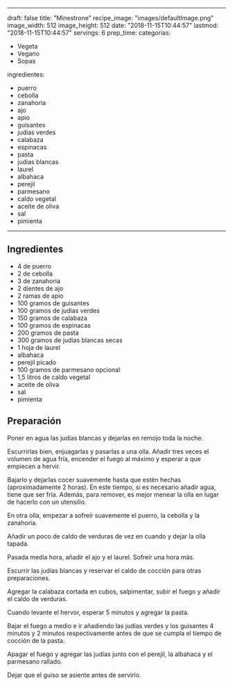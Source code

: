 
---
draft: false
title: "Minestrone"
recipe_image: "images/defaultImage.png"
image_width: 512
image_height: 512
date: "2018-11-15T10:44:57"
lastmod: "2018-11-15T10:44:57"
servings: 6
prep_time: 
categorias:
  - Vegeta
  - Vegano
  - Sopas

ingredientes:
  - puerro
  - cebolla
  - zanahoria
  - ajo
  - apio
  - guisantes
  - judias verdes
  - calabaza
  - espinacas
  - pasta
  - judias blancas
  - laurel
  - albahaca
  - perejil
  - parmesano
  - caldo vegetal
  - aceite de oliva
  - sal
  - pimienta
---

## Ingredientes
- 4  de puerro
- 2  de cebolla
- 3  de zanahoria
- 2 dientes de ajo
- 2 ramas de apio
- 100 gramos de guisantes
- 100 gramos de judias verdes
- 150 gramos de calabaza
- 100 gramos de espinacas
- 200 gramos de pasta
- 300 gramos de judias blancas secas
- 1 hoja de laurel
- albahaca
- perejil picado
- 100 gramos de parmesano opcional
- 1,5 litros de caldo vegetal
- aceite de oliva
- sal
- pimienta

## Preparación
Poner en agua las judías blancas y dejarlas en remojo toda la noche.

Escurrirlas bien, enjuagarlas y pasarlas a una olla. Añadir tres veces el volumen de agua fría, encender el fuego al máximo y esperar a que empiecen a hervir. 

Bajarlo y dejarlas cocer suavemente hasta que estén hechas (aproximadamente 2 horas). En este tiempo, si es necesario añadir agua, tiene que ser fría. Además, para remover, es mejor menear la olla en lugar de hacerlo con un utensilio.

En otra olla, empezar a sofreír suavemente el puerro, la cebolla y la zanahoria. 

Añadir un poco de caldo de verduras de vez en cuando y dejar la olla tapada. 

Pasada media hora, añadir el ajo y el laurel. Sofreír una hora más.

Escurrir las judías blancas y reservar el caldo de cocción para otras preparaciones.

Agregar la calabaza cortada en cubos, salpimentar, subir el fuego y añadir el caldo de verduras. 

Cuando levante el hervor, esperar 5 minutos y agregar la pasta. 

Bajar el fuego a medio e ir añadiendo las judías verdes y los guisantes 4 minutos y 2 minutos respectivamente antes de que se cumpla el tiempo de cocción de la pasta.

Apagar el fuego y agregar las judías junto con el perejil, la albahaca y el parmesano rallado. 

Dejar que el guiso se asiente antes de servirlo.



